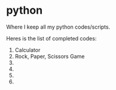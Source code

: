 # python
Where I keep all my python codes/scripts.

Heres is the list of completed codes:
1. Calculator
2. Rock, Paper, Scissors Game
3. 
4. 
5. 
6. 
